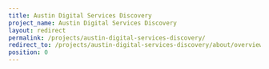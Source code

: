 ```yaml
---
title: Austin Digital Services Discovery
project_name: Austin Digital Services Discovery
layout: redirect
permalink: /projects/austin-digital-services-discovery/
redirect_to: /projects/austin-digital-services-discovery/about/overview
position: 0
---
```

